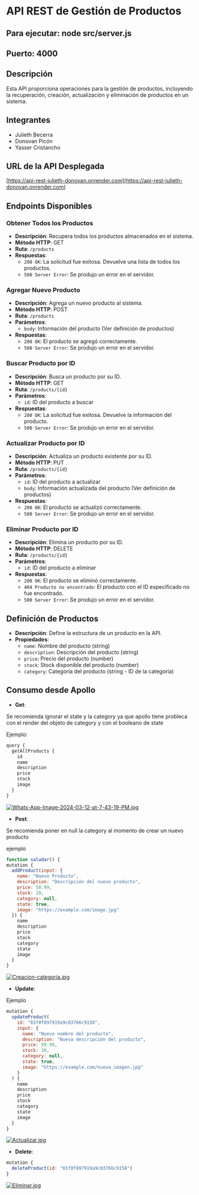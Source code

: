 # API REST de Gestión de Productos
## Para ejecutar: node src/server.js
## Puerto: 4000
## Descripción
Esta API proporciona operaciones para la gestión de productos, incluyendo la recuperación, creación, actualización y eliminación de productos en un sistema.

## Integrantes
- Julieth Becerra
- Donovan Picón
- Yasser Cristancho

## URL de la API Desplegada
[https://api-rest-julieth-donovan.onrender.com](https://api-rest-julieth-donovan.onrender.com)

## Endpoints Disponibles

### Obtener Todos los Productos
- **Descripción**: Recupera todos los productos almacenados en el sistema.
- **Método HTTP**: GET
- **Ruta**: `/products`
- **Respuestas**:
  - `200 OK`: La solicitud fue exitosa. Devuelve una lista de todos los productos.
  - `500 Server Error`: Se produjo un error en el servidor.

### Agregar Nuevo Producto
- **Descripción**: Agrega un nuevo producto al sistema.
- **Método HTTP**: POST
- **Ruta**: `/products`
- **Parámetros**:
  - `body`: Información del producto (Ver definición de productos)
- **Respuestas**:
  - `200 OK`: El producto se agregó correctamente.
  - `500 Server Error`: Se produjo un error en el servidor.

### Buscar Producto por ID
- **Descripción**: Busca un producto por su ID.
- **Método HTTP**: GET
- **Ruta**: `/products/{id}`
- **Parámetros**:
  - `id`: ID del producto a buscar
- **Respuestas**:
  - `200 OK`: La solicitud fue exitosa. Devuelve la información del producto.
  - `500 Server Error`: Se produjo un error en el servidor.

### Actualizar Producto por ID
- **Descripción**: Actualiza un producto existente por su ID.
- **Método HTTP**: PUT
- **Ruta**: `/products/{id}`
- **Parámetros**:
  - `id`: ID del producto a actualizar
  - `body`: Información actualizada del producto (Ver definición de productos)
- **Respuestas**:
  - `200 OK`: El producto se actualizó correctamente.
  - `500 Server Error`: Se produjo un error en el servidor.

### Eliminar Producto por ID
- **Descripción**: Elimina un producto por su ID.
- **Método HTTP**: DELETE
- **Ruta**: `/products/{id}`
- **Parámetros**:
  - `id`: ID del producto a eliminar
- **Respuestas**:
  - `200 OK`: El producto se eliminó correctamente.
  - `404 Producto no encontrado`: El producto con el ID especificado no fue encontrado.
  - `500 Server Error`: Se produjo un error en el servidor.

## Definición de Productos
- **Descripción**: Define la estructura de un producto en la API.
- **Propiedades**:
  - `name`: Nombre del producto (string)
  - `description`: Descripción del producto (string)
  - `price`: Precio del producto (number)
  - `stock`: Stock disponible del producto (number)
  - `category`: Categoría del producto (string - ID de la categoría)


## Consumo desde Apollo 

- **Get**:

Se recomienda ignorar el state y la category ya que apollo tiene probleca con el render del objeto de category y con el booleano de state

Ejemplo:
```javascript
query {
  getAllProducts {
    id
    name
    description
    price
    stock
    image
  }
}
```

[![Whats-App-Image-2024-03-12-at-7-43-19-PM.jpg](https://i.postimg.cc/cLv3gzyk/Whats-App-Image-2024-03-12-at-7-43-19-PM.jpg)](https://postimg.cc/cvNCPXJf)


- **Post**:

Se recomienda poner en null la category al momento de crear un nuevo producto

ejemplo
```javascript
function saludar() {
mutation {
  addProduct(input: {
    name: "Nuevo Producto",
    description: "Descripción del nuevo producto",
    price: 50.99,
    stock: 20,
    category: null,
    state: true,
    image: "https://example.com/image.jpg"
  }) {
    name
    description
    price
    stock
    category
    state
    image
  }
}
```


[![Creacion-categoria.jpg](https://i.postimg.cc/zBGHN2jk/Creacion-categoria.jpg)](https://postimg.cc/zL4GSj4L)


- **Update**:

Ejemplo

```javascript
mutation {
  updateProduct(
    id: "65f0f897919a9c03766c9158",
    input: {
      name: "Nuevo nombre del producto",
      description: "Nueva descripción del producto",
      price: 99.99,
      stock: 30,
      category: null,
      state: true,
      image: "https://example.com/nueva_imagen.jpg"
    }
  ) {
    name
    description
    price
    stock
    category
    state
    image
  }
}
```

[![Actualizar.jpg](https://i.postimg.cc/L6cysLGP/Actualizar.jpg)](https://postimg.cc/xcPGxJfj)




- **Delete**:

```javascript
mutation {
  deleteProduct(id: "65f0f897919a9c03766c9158")
}
```

[![Eliminar.jpg](https://i.postimg.cc/qRqcwv90/Eliminar.jpg)](https://postimg.cc/1nxN5smY)
